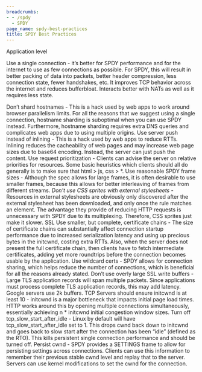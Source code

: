 ```yaml
---
breadcrumbs:
- - /spdy
  - SPDY
page_name: spdy-best-practices
title: SPDY Best Practices
---
```


Application level

Use a single connection - it’s better for SPDY performance and for the internet
to use as few connections as possible. For SPDY, this will result in better
packing of data into packets, better header compression, less connection state,
fewer handshakes, etc. It improves TCP behavior across the internet and reduces
bufferbloat. Interacts better with NATs as well as it requires less state.

Don’t shard hostnames - This is a hack used by web apps to work around browser
parallelism limits. For all the reasons that we suggest using a single
connection, hostname sharding is suboptimal when you can use SPDY instead.
Furthermore, hostname sharding requires extra DNS queries and complicates web
apps due to using multiple origins.
Use server push instead of inlining - This is a hack used by web apps to reduce
RTTs. Inlining reduces the cacheability of web pages and may increase web page
sizes due to base64 encoding. Instead, the server can just push the content.
Use request prioritization - Clients can advise the server on relative
priorities for resources. Some basic heuristics which clients should all do
generally is to make sure that html &gt; js, css &gt; \*.
Use reasonable SPDY frame sizes - Although the spec allows for large frames, it
is often desirable to use smaller frames, because this allows for better
interleaving of frames from different streams.
*Don't use CSS sprites with external stylesheets* - Resources in external
stylesheets are obviously only discovered after the external stylesheet has been
downloaded, and only once the rule matches an element. The advantage they
provide of reducing HTTP requests is unnecessary with SPDY due to its
multiplexing. Therefore, CSS sprites just make it slower.
SSL
Use smaller, but complete, certificate chains - The size of certificate chains
can substantially affect connection startup performance due to increased
serialization latency and using up precious bytes in the initcwnd, costing extra
RTTs. Also, when the server does not present the full certificate chain, then
clients have to fetch intermediate certificates, adding yet more roundtrips
before the connection becomes usable by the application.
Use wildcard certs - SPDY allows for connection sharing, which helps reduce the
number of connections, which is beneficial for all the reasons already stated.
Don’t use overly large SSL write buffers - Large TLS application records will
span multiple packets. Since applications must process complete TLS application
records, this may add latency. Google servers use 2k buffers.
TCP
Servers should ensure initcwnd is at least 10 - initcwnd is a major bottleneck
that impacts initial page load times. HTTP works around this by opening multiple
connections simultaneously, essentially achieving n \* initcwnd initial
congestion window sizes.
Turn off tcp_slow_start_after_idle - Linux by default will have
tcp_slow_start_after_idle set to 1. This drops cwnd back down to initcwnd and
goes back to slow start after the connection has been “idle” (defined as the
RTO). This kills persistent single connection performance and should be turned
off.
Persist cwnd - SPDY provides a SETTINGS frame to allow for persisting settings
across connections. Clients can use this information to remember their previous
stable cwnd level and replay that to the server. Servers can use kernel
modifications to set the cwnd for the connection.
